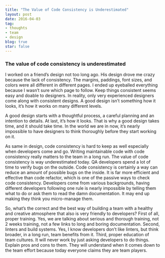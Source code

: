 ```yaml
---
title: "The Value of Code Consistency is Underestimated"
layout: post
date: 2016-04-03 
tag:
- thoughts 
- team
- design
blog: true
star: false
---
```


### The value of code consistency is underestimated

I worked on a friend’s design not too long ago. His design drove me crazy because the lack of consistency. The margins, paddings, font sizes, and colors were all different in different pages. I ended up eyeballed everything because I wasn’t sure which page to follow. Keep things consistent seems easy and doable to designers. In reality, only very experienced designers come along with consistent designs. A good design isn’t something how it looks, it’s how it works on many different levels.

A good design starts with a thoughtful process, a careful planning and an intention to details. At last, it’s how it looks. That is why a good design takes time, and it should take time. In the world we are in now, it’s nearly impossible to have designers to think thoroughly before they start working on it.

As same in design, code consistency is hard to keep as well especially when developers come and go. Writing maintainable code with code consistency really matters to the team in a long run. The value of code consistency is way underestimated today. QA developers spend a lot of time to verify bugs on the outside. Code consistency is certainly a way can reduce an amount of possible bugs on the inside. It is far more efficient and effective than code refactor, which is one of the passive ways to check code consistency. Developers come from various backgrounds, having different developers following one rule is nearly impossible by telling them what to do or ask them to read the damn documentation. It may end up making they think you micro-manage them. 

So, what’s the correct and the best way of building a team with a healthy and creative atmosphere that also is very friendly to developers? First of all, proper training. Yes, we are talking about  serious and thorough training, not 2 weeks training, not a few links to long and boring documentation. Second, linters and build systems. Yes, I know developers don’t like linters, but think broader, in a long run, team benefits from it. Third, proper education of team cultures. It will never work by just asking developers to do things. Explain pros and cons to them. They will understand when it comes down to the team effort because today everyone claims they are team players. 
